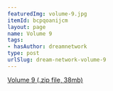 ```yaml
---
featuredImg: volume-9.jpg
itemId: bcpqoanijcm
layout: page
name: Volume 9
tags:
- hasAuthor: dreamnetwork
type: post
urlSlug: dream-network-volume-9
---
```

<a href="../files/Volume_9.zip" download>Volume 9 (.zip file, 38mb)</a>